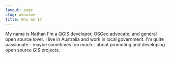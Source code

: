 ```yaml
---
layout: page
slug: aboutme
title: Who am I?
---
```


My name is Nathan I'm a QGIS developer, OSGeo advocate, and general open source lover. I live in Australia and work in local government. I'm quite passionate - maybe sometimes too much - about promoting and developing open source GIS projects.